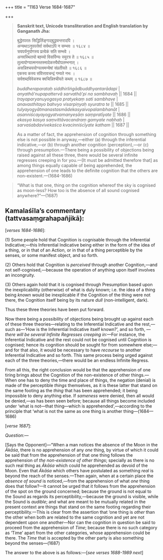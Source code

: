 +++
title = "1163 Verse 1684-1687"

+++
> **Sanskrit text, Unicode transliteration and English translation by Ganganath Jha:** 
>
> बुद्धेरपरतः सिद्धिर्लिङ्गाद्बुद्ध्यन्तरादपि ।  
> अन्यथाऽनुपपत्तेर्वा सर्वथाऽपि न सम्भवः ॥ १६८४ ॥  
> त्रयपर्यनुयोगस्य प्रत्येकं सति सम्भवे ।  
> अनवस्थितयो बह्व्यो विसर्पिण्यः स्युरत्र ते ॥ १६८५ ॥  
> तुल्ययोग्यात्मनस्तस्मादेकस्यैवोपलम्भनात् ।  
> असन्निश्चययोग्यत्वमन्येषां संप्रतीयते ॥ १६८६ ॥  
> एकस्य कस्य संवित्तावचन्द्रं गम्यते नभः ।  
> सर्वशब्दविवेकश्च क्वचिन्निश्चीयते कथम् ॥ १६८७ ॥ 
>
> *buddheraparataḥ siddhirliṅgādbuddhyantarādapi* \|  
> *anyathā'nupapattervā sarvathā'pi na sambhavaḥ* \|\| 1684 \|\|  
> *trayaparyanuyogasya pratyekaṃ sati sambhave* \|  
> *anavasthitayo bahvyo visarpiṇyaḥ syuratra te* \|\| 1685 \|\|  
> *tulyayogyātmanastasmādekasyaivopalambhanāt* \|  
> *asanniścayayogyatvamanyeṣāṃ saṃpratīyate* \|\| 1686 \|\|  
> *ekasya kasya saṃvittāvacandraṃ gamyate nabhaḥ* \|  
> *sarvaśabdavivekaśca kvacinniścīyate katham* \|\| 1687 \|\| 
>
> As a matter of fact, the apprehension of cognition through something else is not possible in anyway,—either (a) through the inferential indicative,—or (b) through another cognition (perception),—or (c) through presumption.—There being a possibility of objections being raised against all these three, there would be several infinite regresses creeping in for you.—[It must be admitted therefore that] as among things equally capable of being apprehended, the apprehension of one leads to the definite cognition that the others are non-existent.—(1684-1686)

> “What is that one, thing on the cognition whereof the sky is cognised as moon-less? How too is the absence of all sound cognised anywhere?”—(1687)



## Kamalaśīla’s commentary (tattvasaṃgrahapañjikā):

[*verses 1684-1686*]:

\(1\) Some people hold that Cognition is cognisable through the Inferential Indicative;—this Inferential Indicative being either in the form of the idea of a thing, or in that of an Action, or in that of a thing perceptible by the senses, or some manifest object, and so forth.

\(2\) Others hold that Cognition is *perceived* through another Cognition,—and not self-cognised,—because the operation of anything upon itself involves an incongruity.

\(3\) Others again hold that it is cognised through Presumption based upon the inexplicability (otherwise) of what is duly known; i.e. the idea of a thing being *known* would be inexplicable if the Cognition of the thing were not there, the Cognition itself being by its nature *dull* (non-intelligent, dark).

Thus these three theories have been put forward.

Now there being a possibility of objections being brought up against each of these three theories—relating to the Inferential Indicative and the rest,—such as—‘How is the Inferential Indicative itself known?’, and so forth, —*there will be several Infinite Regresses creeping in*:—For instance, the Inferential Indicative and the rest could not be cognised until Cognition is cognised; hence its cognition should be sought for from somewhere else;—and for that also, it would be necessary to have *recourse* to another Inferential Indicative and so forth. This same process being urged against each of the three theories,—there would be an endless Infinite Regress.

From all this, the right conclusion would be that the apprehension of one tiring brings about the Cognition of the non-existence of other things.—When one has to deny the time and place of things, the negation (denial) is made of the perceptible *things* themselves, as it is these latter that stand on the same footing as the *thing* that has been apprehended; it being impossible to deny anything else. If *sameness* were denied, then all would be denied,—as has been seen before; because all things become included under ‘what is not—that thing—which is apprehended’,—according to the principle that ‘what is not the same as one thing is another thing—(1684—1686)

[*verse 1687*]:

*Question*:—

[Says the Opponent]—“When a man notices the absence of the Moon in the *Ākāśa*, there is no apprehension of any *one* thing, by virtue of which it could be said that from the apprehension of that one thing follows the apprehension of *the non-existence of other things*; specially as there is no such real thing as *Ākāśa* which could he apprehended as devoid of the Moon. Even that *Ākāśa* which others have postulated as something *real* is beyond the reach of the senses.—Then again, when at a certain place the *absence of sound* is noticed,—from the apprehension of what *one* thing does that follow?—It cannot be urged that it follows from the apprehension of the spot on the ground concerned; because the ground is not equal to the Sound as regards its perceptibility,—because the ground is visible, while the Sound is *audible*; and what are meant to be mutually related in the present context are things that stand on the same footing regarding their perceptibility.—This is clear from the assertion that ‘one thing is *other* than the other when both are related to the same cognition and yet are not dependent upon one another—Nor can the cognition in question be said to proceed from the apprehension of *Time*; because there is no such category as ‘Time’ apart from the other categories, whose apprehension could be there. The *Time* that is accepted by the other party is also something beyond the senses—(1687)

The answer to the above is as follows:—[*see verses 1688-1989 next*]


